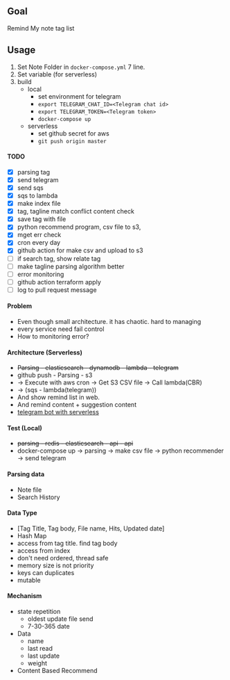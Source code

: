 ## Goal
Remind My note tag list

## Usage
1. Set Note Folder in `docker-compose.yml` 7 line.
2. Set variable (for serverless)
3. build
    - local
        - set environment for telegram
        - `export TELEGRAM_CHAT_ID=<Telegram chat id>`
        - `export TELEGRAM_TOKEN=<Telegram token>`
        - `docker-compose up`
    - serverless
        - set github secret for aws
        - `git push origin master`

#### TODO
- [x] parsing tag
- [x] send telegram
- [x] send sqs
- [x] sqs to lambda
- [X] make index file
- [X] tag, tagline match conflict content check
- [X] save tag with file
- [X] python recommend program, csv file to s3,
- [X] mget err check
- [X] cron every day
- [x] github action for make csv and upload to s3
- [ ] if search tag, show relate tag
- [ ] make tagline parsing algorithm better
- [ ] error monitoring
- [ ] github action terraform apply
- [ ] log to pull request message

#### Problem
- Even though small architecture. it has chaotic. hard to managing
- every service need fail control
- How to monitoring error?

#### Architecture (Serverless)
- ~~Parsing - elasticsearch - dynamodb - lambda - telegram~~
- github push - Parsing - s3
-    -> Execute with aws cron -> Get S3 CSV file -> Call lambda(CBR)
-    -> (sqs - lambda(telegram))
- And show remind list in web.
- And remind content + suggestion content
- [telegram bot with serverless](https://github.com/shdkej/my-telegram-bot)

#### Test (Local)
- ~~parsing - redis - elasticsearch - api - api~~
- docker-compose up -> parsing -> make csv file -> python recommender -> send telegram

#### Parsing data
- Note file
- Search History

#### Data Type
- [Tag Title, Tag body, File name, Hits, Updated date]
- Hash Map
- access from tag title. find tag body
- access from index
- don't need ordered, thread safe
- memory size is not priority
- keys can duplicates
- mutable

#### Mechanism
- state repetition
    - oldest update file send
    - 7-30-365 date
- Data
    - name
    - last read
    - last update
    - weight
- Content Based Recommend
